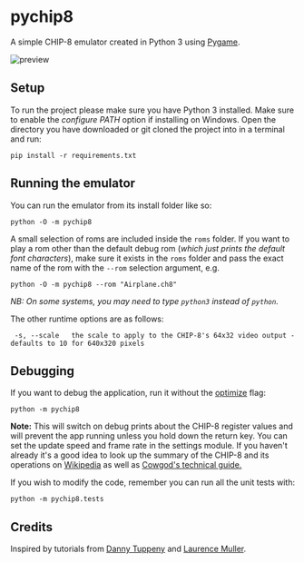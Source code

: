 # pychip8
A simple CHIP-8 emulator created in Python 3 using [Pygame](https://www.pygame.org/wiki/about).

![preview](https://media.giphy.com/media/5WfOGIAqptoooERlKQ/giphy.gif)

## Setup

To run the project please make sure you have Python 3 installed. Make sure to enable the _configure PATH_ option if installing on Windows. Open the directory you have downloaded or git cloned the project into in a terminal and run:

```
pip install -r requirements.txt
```

## Running the emulator

You can run the emulator from its install folder like so:

```
python -O -m pychip8
```
A small selection of roms are included inside the `roms` folder. If you want to play a rom other than the default debug rom (*which just prints the default font characters*), make sure it exists in the `roms` folder and pass the exact name of the rom with the
`--rom` selection argument, e.g.

```
python -O -m pychip8 --rom "Airplane.ch8"
```

_NB: On some systems, you may need to type `python3` instead of `python`._

The other runtime options are as follows:

```
 -s, --scale   the scale to apply to the CHIP-8's 64x32 video output - defaults to 10 for 640x320 pixels
```

## Debugging
If you want to debug the application, run it without the [optimize](https://docs.python.org/3/using/cmdline.html#cmdoption-o) flag:

```
python -m pychip8

```

**Note:** This will switch on debug prints about the CHIP-8 register values and will prevent the app running
unless you hold down the return key. You can set the update speed and frame rate in the settings module.
If you haven't already it's a good idea to look up the summary of the CHIP-8 and its operations on [Wikipedia](https://en.wikipedia.org/wiki/CHIP-8) as well as [Cowgod's technical guide.](http://devernay.free.fr/hacks/chip8/C8TECH10.HTM)

If you wish to modify the code, remember you can run all the unit tests with:

```
python -m pychip8.tests
```

## Credits
Inspired by tutorials from [Danny Tuppeny](https://blog.dantup.com/2016/06/building-a-chip-8-interpreter-in-csharp/) and [Laurence Muller](http://www.multigesture.net/articles/how-to-write-an-emulator-chip-8-interpreter/).
